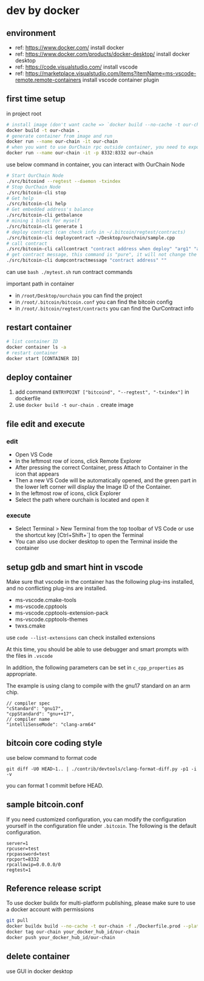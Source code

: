# dev by docker

## environment

- ref: https://www.docker.com/ install docker
- ref: https://www.docker.com/products/docker-desktop/ install docker desktop
- ref: https://code.visualstudio.com/ install vscode
- ref: https://marketplace.visualstudio.com/items?itemName=ms-vscode-remote.remote-containers install vscode container plugin

## first time setup

in project root

```bash
# install image (don't want cache => `docker build --no-cache -t our-chain .`)
docker build -t our-chain .
# generate container from image and run
docker run --name our-chain -it our-chain
# when you want to use OurChain rpc outside container, you need to expose port 8332
docker run --name our-chain -it -p 8332:8332 our-chain
```

use below command in container, you can interact with OurChain Node

```bash
# Start OurChain Node
./src/bitcoind --regtest --daemon -txindex
# Stop OurChain Node
./src/bitcoin-cli stop
# Get help
./src/bitcoin-cli help
# Get embedded address's balance
./src/bitcoin-cli getbalance
# mining 1 block for myself
./src/bitcoin-cli generate 1
# deploy contract (can check info in ~/.bitcoin/regtest/contracts)
./src/bitcoin-cli deploycontract ~/Desktop/ourchain/sample.cpp
# call contract
./src/bitcoin-cli callcontract "contract address when deploy" "arg1" "arg2" ...
# get contract message, this command is "pure", it will not change the state of the contract
./src/bitcoin-cli dumpcontractmessage "contract address" ""
```

can use `bash ./mytest.sh` run contract commands

important path in container

- in `/root/Desktop/ourchain` you can find the project
- in `/root/.bitcoin/bitcoin.conf` you can find the bitcoin config
- in `/root/.bitcoin/regtest/contracts` you can find the OurContract info

## restart container

```bash
# list container ID
docker container ls -a
# restart container
docker start [CONTAINER ID]
```

## deploy container

1. add command `ENTRYPOINT ["bitcoind", "--regtest", "-txindex"]` in dockerfile
2. use `docker build -t our-chain .` create image

## file edit and execute

### edit

- Open VS Code
- In the leftmost row of icons, click Remote Explorer
- After pressing the correct Container, press Attach to Container in the icon that appears
- Then a new VS Code will be automatically opened, and the green part in the lower left corner will display the Image ID of the Container.
- In the leftmost row of icons, click Explorer
- Select the path where ourchain is located and open it

### execute

- Select Terminal > New Terminal from the top toolbar of VS Code or use the shortcut key [Ctrl+Shift+`] to open the Terminal
- You can also use docker desktop to open the Terminal inside the container

## setup gdb and smart hint in vscode

Make sure that vscode in the container has the following plug-ins installed, and no conflicting plug-ins are installed.

- ms-vscode.cmake-tools
- ms-vscode.cpptools
- ms-vscode.cpptools-extension-pack
- ms-vscode.cpptools-themes
- twxs.cmake

use `code --list-extensions` can check installed extensions

At this time, you should be able to use debugger and smart prompts with the files in `.vscode`

In addition, the following parameters can be set in `c_cpp_properties` as appropriate.

The example is using clang to compile with the gnu17 standard on an arm chip.

```
// compiler spec
"cStandard": "gnu17",
"cppStandard": "gnu++17",
// compiler name
"intelliSenseMode": "clang-arm64"
```

## bitcoin core coding style

use below command to format code

```
git diff -U0 HEAD~1.. | ./contrib/devtools/clang-format-diff.py -p1 -i -v
```

you can format 1 commit before HEAD.

## sample bitcoin.conf

If you need customized configuration, you can modify the configuration yourself in the configuration file under `.bitcoin`. The following is the default configuration.

```
server=1
rpcuser=test
rpcpassword=test
rpcport=8332
rpcallowip=0.0.0.0/0
regtest=1
```

## Reference release script

To use docker buildx for multi-platform publishing, please make sure to use a docker account with permissions

```bash
git pull
docker buildx build --no-cache -t our-chain -f ./Dockerfile.prod --platform linux/amd64 .
docker tag our-chain your_docker_hub_id/our-chain
docker push your_docker_hub_id/our-chain
```

## delete container

use GUI in docker desktop

